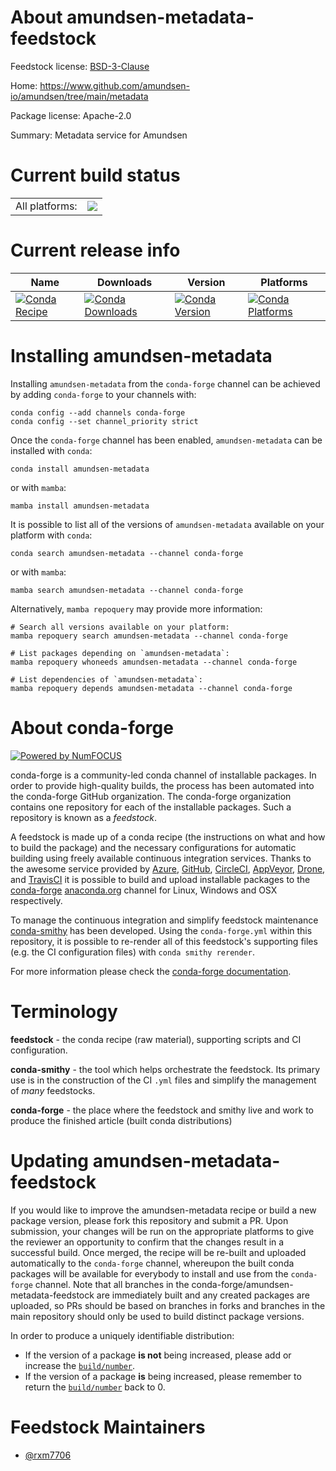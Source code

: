 About amundsen-metadata-feedstock
=================================

Feedstock license: [BSD-3-Clause](https://github.com/conda-forge/amundsen-metadata-feedstock/blob/main/LICENSE.txt)

Home: https://www.github.com/amundsen-io/amundsen/tree/main/metadata

Package license: Apache-2.0

Summary: Metadata service for Amundsen

Current build status
====================


<table><tr><td>All platforms:</td>
    <td>
      <a href="https://dev.azure.com/conda-forge/feedstock-builds/_build/latest?definitionId=19478&branchName=main">
        <img src="https://dev.azure.com/conda-forge/feedstock-builds/_apis/build/status/amundsen-metadata-feedstock?branchName=main">
      </a>
    </td>
  </tr>
</table>

Current release info
====================

| Name | Downloads | Version | Platforms |
| --- | --- | --- | --- |
| [![Conda Recipe](https://img.shields.io/badge/recipe-amundsen--metadata-green.svg)](https://anaconda.org/conda-forge/amundsen-metadata) | [![Conda Downloads](https://img.shields.io/conda/dn/conda-forge/amundsen-metadata.svg)](https://anaconda.org/conda-forge/amundsen-metadata) | [![Conda Version](https://img.shields.io/conda/vn/conda-forge/amundsen-metadata.svg)](https://anaconda.org/conda-forge/amundsen-metadata) | [![Conda Platforms](https://img.shields.io/conda/pn/conda-forge/amundsen-metadata.svg)](https://anaconda.org/conda-forge/amundsen-metadata) |

Installing amundsen-metadata
============================

Installing `amundsen-metadata` from the `conda-forge` channel can be achieved by adding `conda-forge` to your channels with:

```
conda config --add channels conda-forge
conda config --set channel_priority strict
```

Once the `conda-forge` channel has been enabled, `amundsen-metadata` can be installed with `conda`:

```
conda install amundsen-metadata
```

or with `mamba`:

```
mamba install amundsen-metadata
```

It is possible to list all of the versions of `amundsen-metadata` available on your platform with `conda`:

```
conda search amundsen-metadata --channel conda-forge
```

or with `mamba`:

```
mamba search amundsen-metadata --channel conda-forge
```

Alternatively, `mamba repoquery` may provide more information:

```
# Search all versions available on your platform:
mamba repoquery search amundsen-metadata --channel conda-forge

# List packages depending on `amundsen-metadata`:
mamba repoquery whoneeds amundsen-metadata --channel conda-forge

# List dependencies of `amundsen-metadata`:
mamba repoquery depends amundsen-metadata --channel conda-forge
```


About conda-forge
=================

[![Powered by
NumFOCUS](https://img.shields.io/badge/powered%20by-NumFOCUS-orange.svg?style=flat&colorA=E1523D&colorB=007D8A)](https://numfocus.org)

conda-forge is a community-led conda channel of installable packages.
In order to provide high-quality builds, the process has been automated into the
conda-forge GitHub organization. The conda-forge organization contains one repository
for each of the installable packages. Such a repository is known as a *feedstock*.

A feedstock is made up of a conda recipe (the instructions on what and how to build
the package) and the necessary configurations for automatic building using freely
available continuous integration services. Thanks to the awesome service provided by
[Azure](https://azure.microsoft.com/en-us/services/devops/), [GitHub](https://github.com/),
[CircleCI](https://circleci.com/), [AppVeyor](https://www.appveyor.com/),
[Drone](https://cloud.drone.io/welcome), and [TravisCI](https://travis-ci.com/)
it is possible to build and upload installable packages to the
[conda-forge](https://anaconda.org/conda-forge) [anaconda.org](https://anaconda.org/)
channel for Linux, Windows and OSX respectively.

To manage the continuous integration and simplify feedstock maintenance
[conda-smithy](https://github.com/conda-forge/conda-smithy) has been developed.
Using the ``conda-forge.yml`` within this repository, it is possible to re-render all of
this feedstock's supporting files (e.g. the CI configuration files) with ``conda smithy rerender``.

For more information please check the [conda-forge documentation](https://conda-forge.org/docs/).

Terminology
===========

**feedstock** - the conda recipe (raw material), supporting scripts and CI configuration.

**conda-smithy** - the tool which helps orchestrate the feedstock.
                   Its primary use is in the construction of the CI ``.yml`` files
                   and simplify the management of *many* feedstocks.

**conda-forge** - the place where the feedstock and smithy live and work to
                  produce the finished article (built conda distributions)


Updating amundsen-metadata-feedstock
====================================

If you would like to improve the amundsen-metadata recipe or build a new
package version, please fork this repository and submit a PR. Upon submission,
your changes will be run on the appropriate platforms to give the reviewer an
opportunity to confirm that the changes result in a successful build. Once
merged, the recipe will be re-built and uploaded automatically to the
`conda-forge` channel, whereupon the built conda packages will be available for
everybody to install and use from the `conda-forge` channel.
Note that all branches in the conda-forge/amundsen-metadata-feedstock are
immediately built and any created packages are uploaded, so PRs should be based
on branches in forks and branches in the main repository should only be used to
build distinct package versions.

In order to produce a uniquely identifiable distribution:
 * If the version of a package **is not** being increased, please add or increase
   the [``build/number``](https://docs.conda.io/projects/conda-build/en/latest/resources/define-metadata.html#build-number-and-string).
 * If the version of a package **is** being increased, please remember to return
   the [``build/number``](https://docs.conda.io/projects/conda-build/en/latest/resources/define-metadata.html#build-number-and-string)
   back to 0.

Feedstock Maintainers
=====================

* [@rxm7706](https://github.com/rxm7706/)

